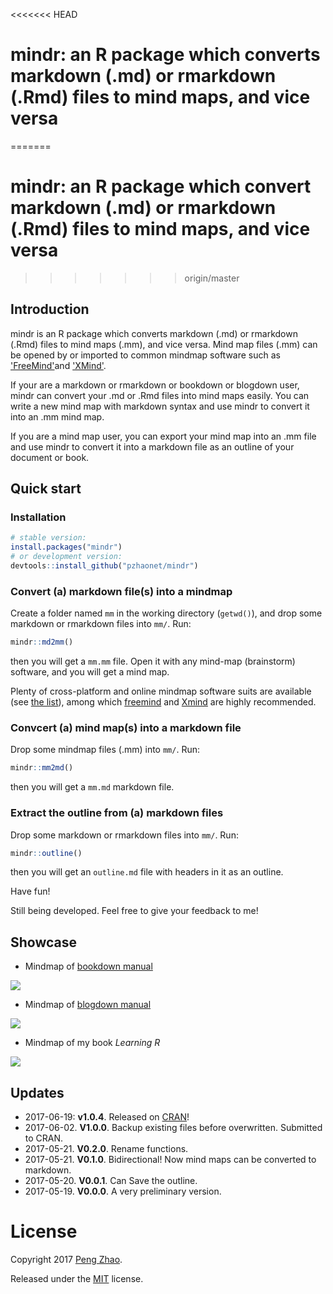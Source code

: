 <<<<<<< HEAD
# mindr: an R package which converts markdown (.md) or rmarkdown (.Rmd) files to mind maps, and vice versa
=======
# mindr: an R package which convert markdown (.md) or rmarkdown (.Rmd) files to mind maps, and vice versa
>>>>>>> origin/master


## Introduction

mindr is an R package which converts markdown (.md) or rmarkdown (.Rmd) files to mind maps (.mm), and vice versa. Mind map files (.mm) can be opened by or imported to common mindmap software such as ['FreeMind'](http://freemind.sourceforge.net/wiki/index.php/Main_Page)and ['XMind'](http://www.xmind.net).

If your are a markdown or  rmarkdown or bookdown or blogdown user, mindr can convert your .md or .Rmd files into mind maps easily. You can write a new mind map with markdown syntax and use mindr to convert it into an .mm mind map.

If you are a mind map user, you can export your mind map into an .mm file and use mindr to convert it into a markdown file as an outline of your document or book.

## Quick start

### Installation

```R
# stable version:
install.packages("mindr")
# or development version:
devtools::install_github("pzhaonet/mindr")
```

### Convert (a) markdown file(s) into a mindmap 

Create a folder named `mm` in the working directory (`getwd()`), and drop some markdown or rmarkdown files into `mm/`. Run: 

```R
mindr::md2mm()
```

then you will get a `mm.mm` file. Open it with any mind-map (brainstorm) software, and you will get a mind map.

Plenty of cross-platform and online mindmap software suits are available (see [the list](https://en.wikipedia.org/wiki/List_of_concept-_and_mind-mapping_software)), among which [freemind](http://freemind.sourceforge.net/wiki/index.php/Download) and [Xmind](http://www.xmind.net/download/win/) are highly recommended.

### Convcert (a) mind map(s) into a markdown file 

Drop some mindmap files (.mm) into `mm/`. Run: 

```R
mindr::mm2md()
```

then you will get a `mm.md` markdown file.

### Extract the outline from (a) markdown files

Drop some markdown or rmarkdown files into `mm/`. Run: 

```R
mindr::outline()
```

then you will get an `outline.md` file with headers in it as an outline.


Have fun!

Still being developed. Feel free to give your feedback to me!

## Showcase

- Mindmap of [bookdown manual](https://github.com/rstudio/bookdown/tree/master/inst/examples)

![](https://raw.githubusercontent.com/pzhaonet/mindr/master/showcase/mindr_bookdown.jpeg)

- Mindmap of [blogdown manual](https://github.com/rstudio/blogdown/tree/master/docs)

![](https://raw.githubusercontent.com/pzhaonet/mindr/master/showcase/mindr_blogdown.jpg)

- Mindmap of my book *Learning R*

![](https://raw.githubusercontent.com/pzhaonet/mindr/master/showcase/mindr_xuer.jpg)

## Updates

- 2017-06-19: **v1.0.4**. Released on [CRAN](https://cran.r-project.org/web/packages/mindr)!
- 2017-06-02. **V1.0.0**. Backup existing files before overwritten. Submitted to CRAN.
- 2017-05-21. **V0.2.0**. Rename functions.
- 2017-05-21. **V0.1.0**. Bidirectional! Now mind maps can be converted to markdown.
- 2017-05-20. **V0.0.1**. Can Save the outline.
- 2017-05-19. **V0.0.0**. A very preliminary version.

# License

Copyright 2017 [Peng Zhao](http://pzhao.org).

Released under the [MIT](https://github.com/pzhaonet/bookdown-plus/blob/master/LICENSE.md) license.

